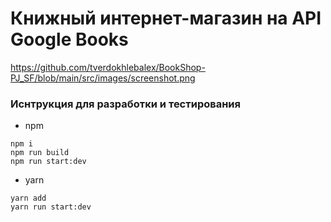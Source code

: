 # Книжный интернет-магазин на API Google Books
https://github.com/tverdokhlebalex/BookShop-PJ_SF/blob/main/src/images/screenshot.png

### Иснтрукция для разработки и тестирования

+ npm

```
npm i
npm run build
npm run start:dev
```
+ yarn

```
yarn add
yarn run start:dev
```
